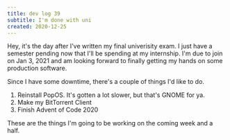 ```yaml
---
title: dev log 39
subtitle: I'm done with uni
created: 2020-12-25
---
```


Hey, it's the day after I've written my final univerisity exam. I just have a semester pending now that I'll be spending at my internship. I'm due to join on Jan 3, 2021 and am looking forward to finally getting my hands on some production software.

Since I have some downtime, there's a couple of things I'd like to do.

1. Reinstall PopOS. It's gotten a lot slower, but that's GNOME for ya.
2. Make my BitTorrent Client
3. Finish Advent of Code 2020

These are the things I'm going to be working on the coming week and a half.
